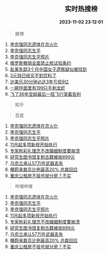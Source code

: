 <div align="center"><h2>实时热搜榜</h2><h4>2023-11-02 23:12:01</h4></div>

> 微博  

1. [李克强同志遗体在京火化](https://s.weibo.com/weibo?q=%23%E6%9D%8E%E5%85%8B%E5%BC%BA%E5%90%8C%E5%BF%97%E9%81%97%E4%BD%93%E5%9C%A8%E4%BA%AC%E7%81%AB%E5%8C%96%23&t=31&band_rank=1&Refer=top)<br />
2. [李克强同志生平](https://s.weibo.com/weibo?q=%23%E6%9D%8E%E5%85%8B%E5%BC%BA%E5%90%8C%E5%BF%97%E7%94%9F%E5%B9%B3%23&t=31&band_rank=2&Refer=top)<br />
3. [李克强同志生平照片](https://s.weibo.com/weibo?q=%23%E6%9D%8E%E5%85%8B%E5%BC%BA%E5%90%8C%E5%BF%97%E7%94%9F%E5%B9%B3%E7%85%A7%E7%89%87%23&t=31&band_rank=3&Refer=top)<br />
4. [俄罗斯撤销全面禁止核试验条约](https://s.weibo.com/weibo?q=%23%E4%BF%84%E7%BD%97%E6%96%AF%E6%92%A4%E9%94%80%E5%85%A8%E9%9D%A2%E7%A6%81%E6%AD%A2%E6%A0%B8%E8%AF%95%E9%AA%8C%E6%9D%A1%E7%BA%A6%23&t=31&band_rank=4&Refer=top)<br />
5. [赴美失踪3个月中国女子遗骸疑似被找到](https://s.weibo.com/weibo?q=%23%E8%B5%B4%E7%BE%8E%E5%A4%B1%E8%B8%AA3%E4%B8%AA%E6%9C%88%E4%B8%AD%E5%9B%BD%E5%A5%B3%E5%AD%90%E9%81%97%E9%AA%B8%E7%96%91%E4%BC%BC%E8%A2%AB%E6%89%BE%E5%88%B0%23&t=31&band_rank=5&Refer=top)<br />
6. [3元钱已经买不到饮料了](https://s.weibo.com/weibo?q=%233%E5%85%83%E9%92%B1%E5%B7%B2%E7%BB%8F%E4%B9%B0%E4%B8%8D%E5%88%B0%E9%A5%AE%E6%96%99%E4%BA%86%23&t=31&band_rank=6&Refer=top)<br />
7. [达美乐30分钟必达3年亏损9亿](https://s.weibo.com/weibo?q=%23%E8%BE%BE%E7%BE%8E%E4%B9%9030%E5%88%86%E9%92%9F%E5%BF%85%E8%BE%BE3%E5%B9%B4%E4%BA%8F%E6%8D%9F9%E4%BA%BF%23&t=31&band_rank=7&Refer=top)<br />
8. [一碗拌面里有199只手剥龙虾](https://s.weibo.com/weibo?q=%23%E4%B8%80%E7%A2%97%E6%8B%8C%E9%9D%A2%E9%87%8C%E6%9C%89199%E5%8F%AA%E6%89%8B%E5%89%A5%E9%BE%99%E8%99%BE%23&t=31&band_rank=8&Refer=top)<br />
9. [飞了36年空姐最后一班飞行哭着告别](https://s.weibo.com/weibo?q=%23%E9%A3%9E%E4%BA%8636%E5%B9%B4%E7%A9%BA%E5%A7%90%E6%9C%80%E5%90%8E%E4%B8%80%E7%8F%AD%E9%A3%9E%E8%A1%8C%E5%93%AD%E7%9D%80%E5%91%8A%E5%88%AB%23&t=31&band_rank=9&Refer=top)<br />

> 知乎  


> 百度  

1. [李克强同志遗体在京火化](https://www.baidu.com/s?wd=%E6%9D%8E%E5%85%8B%E5%BC%BA%E5%90%8C%E5%BF%97%E9%81%97%E4%BD%93%E5%9C%A8%E4%BA%AC%E7%81%AB%E5%8C%96&sa=fyb_news&rsv_dl=fyb_news)<br />
2. [李克强同志生平](https://www.baidu.com/s?wd=%E6%9D%8E%E5%85%8B%E5%BC%BA%E5%90%8C%E5%BF%97%E7%94%9F%E5%B9%B3&sa=fyb_news&rsv_dl=fyb_news)<br />
3. [李克强同志生平照片](https://www.baidu.com/s?wd=%E6%9D%8E%E5%85%8B%E5%BC%BA%E5%90%8C%E5%BF%97%E7%94%9F%E5%B9%B3%E7%85%A7%E7%89%87&sa=fyb_news&rsv_dl=fyb_news)<br />
4. [11月起多项新规开始执行](https://www.baidu.com/s?wd=11%E6%9C%88%E8%B5%B7%E5%A4%9A%E9%A1%B9%E6%96%B0%E8%A7%84%E5%BC%80%E5%A7%8B%E6%89%A7%E8%A1%8C&sa=fyb_news&rsv_dl=fyb_news)<br />
5. [专家称彩礼理念不改婚姻制度要崩溃](https://www.baidu.com/s?wd=%E4%B8%93%E5%AE%B6%E7%A7%B0%E5%BD%A9%E7%A4%BC%E7%90%86%E5%BF%B5%E4%B8%8D%E6%94%B9%E5%A9%9A%E5%A7%BB%E5%88%B6%E5%BA%A6%E8%A6%81%E5%B4%A9%E6%BA%83&sa=fyb_news&rsv_dl=fyb_news)<br />
6. [研究生图书馆复制古籍被收899元](https://www.baidu.com/s?wd=%E7%A0%94%E7%A9%B6%E7%94%9F%E5%9B%BE%E4%B9%A6%E9%A6%86%E5%A4%8D%E5%88%B6%E5%8F%A4%E7%B1%8D%E8%A2%AB%E6%94%B6899%E5%85%83&sa=fyb_news&rsv_dl=fyb_news)<br />
7. [乌克兰承认57万件武器丢失](https://www.baidu.com/s?wd=%E4%B9%8C%E5%85%8B%E5%85%B0%E6%89%BF%E8%AE%A457%E4%B8%87%E4%BB%B6%E6%AD%A6%E5%99%A8%E4%B8%A2%E5%A4%B1&sa=fyb_news&rsv_dl=fyb_news)<br />
8. [曝蔚来裁员比例最高20% 总裁回应](https://www.baidu.com/s?wd=%E6%9B%9D%E8%94%9A%E6%9D%A5%E8%A3%81%E5%91%98%E6%AF%94%E4%BE%8B%E6%9C%80%E9%AB%9820%25+%E6%80%BB%E8%A3%81%E5%9B%9E%E5%BA%94&sa=fyb_news&rsv_dl=fyb_news)<br />
9. [重庆公租房不摇号就分房？不实](https://www.baidu.com/s?wd=%E9%87%8D%E5%BA%86%E5%85%AC%E7%A7%9F%E6%88%BF%E4%B8%8D%E6%91%87%E5%8F%B7%E5%B0%B1%E5%88%86%E6%88%BF%EF%BC%9F%E4%B8%8D%E5%AE%9E&sa=fyb_news&rsv_dl=fyb_news)<br />

> 哔哩哔哩  

1. [李克强同志遗体在京火化](https://www.baidu.com/s?wd=%E6%9D%8E%E5%85%8B%E5%BC%BA%E5%90%8C%E5%BF%97%E9%81%97%E4%BD%93%E5%9C%A8%E4%BA%AC%E7%81%AB%E5%8C%96&sa=fyb_news&rsv_dl=fyb_news)<br />
2. [李克强同志生平](https://www.baidu.com/s?wd=%E6%9D%8E%E5%85%8B%E5%BC%BA%E5%90%8C%E5%BF%97%E7%94%9F%E5%B9%B3&sa=fyb_news&rsv_dl=fyb_news)<br />
3. [李克强同志生平照片](https://www.baidu.com/s?wd=%E6%9D%8E%E5%85%8B%E5%BC%BA%E5%90%8C%E5%BF%97%E7%94%9F%E5%B9%B3%E7%85%A7%E7%89%87&sa=fyb_news&rsv_dl=fyb_news)<br />
4. [11月起多项新规开始执行](https://www.baidu.com/s?wd=11%E6%9C%88%E8%B5%B7%E5%A4%9A%E9%A1%B9%E6%96%B0%E8%A7%84%E5%BC%80%E5%A7%8B%E6%89%A7%E8%A1%8C&sa=fyb_news&rsv_dl=fyb_news)<br />
5. [专家称彩礼理念不改婚姻制度要崩溃](https://www.baidu.com/s?wd=%E4%B8%93%E5%AE%B6%E7%A7%B0%E5%BD%A9%E7%A4%BC%E7%90%86%E5%BF%B5%E4%B8%8D%E6%94%B9%E5%A9%9A%E5%A7%BB%E5%88%B6%E5%BA%A6%E8%A6%81%E5%B4%A9%E6%BA%83&sa=fyb_news&rsv_dl=fyb_news)<br />
6. [研究生图书馆复制古籍被收899元](https://www.baidu.com/s?wd=%E7%A0%94%E7%A9%B6%E7%94%9F%E5%9B%BE%E4%B9%A6%E9%A6%86%E5%A4%8D%E5%88%B6%E5%8F%A4%E7%B1%8D%E8%A2%AB%E6%94%B6899%E5%85%83&sa=fyb_news&rsv_dl=fyb_news)<br />
7. [乌克兰承认57万件武器丢失](https://www.baidu.com/s?wd=%E4%B9%8C%E5%85%8B%E5%85%B0%E6%89%BF%E8%AE%A457%E4%B8%87%E4%BB%B6%E6%AD%A6%E5%99%A8%E4%B8%A2%E5%A4%B1&sa=fyb_news&rsv_dl=fyb_news)<br />
8. [曝蔚来裁员比例最高20% 总裁回应](https://www.baidu.com/s?wd=%E6%9B%9D%E8%94%9A%E6%9D%A5%E8%A3%81%E5%91%98%E6%AF%94%E4%BE%8B%E6%9C%80%E9%AB%9820%25+%E6%80%BB%E8%A3%81%E5%9B%9E%E5%BA%94&sa=fyb_news&rsv_dl=fyb_news)<br />
9. [重庆公租房不摇号就分房？不实](https://www.baidu.com/s?wd=%E9%87%8D%E5%BA%86%E5%85%AC%E7%A7%9F%E6%88%BF%E4%B8%8D%E6%91%87%E5%8F%B7%E5%B0%B1%E5%88%86%E6%88%BF%EF%BC%9F%E4%B8%8D%E5%AE%9E&sa=fyb_news&rsv_dl=fyb_news)<br />
